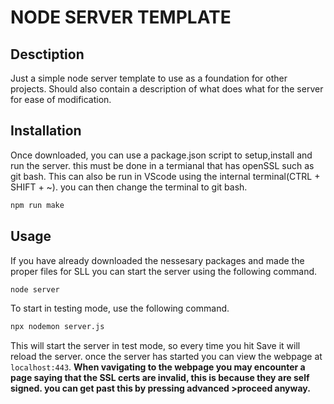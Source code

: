 # NODE SERVER TEMPLATE

## Desctiption

Just a simple node server template to use as a foundation for other projects. Should also contain a description of what does what for the server for ease of modification.

## Installation

Once downloaded, you can use a package.json script to setup,install and run the server. this must be done in a termianal that has openSSL such as git bash. This can also be run in VScode using the internal terminal(CTRL + SHIFT + ~). you can then change the terminal to git bash.
```bash
npm run make
```


## Usage

If you have already downloaded the nessesary packages and made the proper files for SLL you can start the server using the following command.

```bash
node server
```

To start in testing mode, use the following command.

```bash 
npx nodemon server.js
```
This will start the server in test mode, so every time you hit Save it will reload the server.
once the server has started you can view the webpage at
```localhost:443```.
**When vavigating to the webpage you may encounter a page saying that the SSL certs are invalid, this is because they are self signed. you can get past this by pressing advanced >proceed anyway.**
